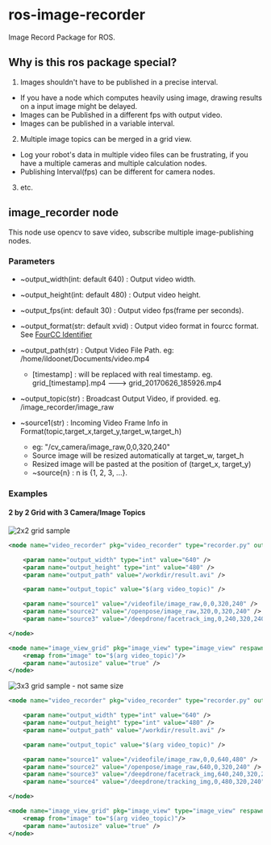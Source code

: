 # ros-image-recorder

Image Record Package for ROS.

## Why is this ros package special?
 
1. Images shouldn't have to be published in a precise interval.
  + If you have a node which computes heavily using image, drawing results on a input image might be delayed.
  + Images can be Published in a different fps with output video.
  + Images can be published in a variable interval.

2. Multiple image topics can be merged in a grid view.
  + Log your robot's data in multiple video files can be frustrating, if you have a multiple cameras and multiple calculation nodes.
  + Publishing Interval(fps) can be different for camera nodes.

3. etc.

## image_recorder node

This node use opencv to save video, subscribe multiple image-publishing nodes.

### Parameters

+ ~output_width(int: default 640) : Output video width.
+ ~output_height(int: default 480) : Output video height.
+ ~output_fps(int: default 30) : Output video fps(frame per seconds).
+ ~output_format(str: default xvid) : Output video format in fourcc format. See [FourCC Identifier](https://www.fourcc.org/codecs.php)
+ ~output_path(str) : Output Video File Path. eg: /home/ildoonet/Documents/video.mp4
  + [timestamp] : will be replaced with real timestamp. eg. grid_[timestamp].mp4 ---> grid_20170626_185926.mp4
+ ~output_topic(str) : Broadcast Output Video, if provided. eg. /image_recorder/image_raw

+ ~source1(str) : Incoming Video Frame Info in Format(topic,target_x,target_y,target_w,target_h)
  + eg: "/cv_camera/image_raw,0,0,320,240"
  + Source image will be resized automatically at target_w, target_h
  + Resized image will be pasted at the position of (target_x, target_y)
  + ~source{n} : n is {1, 2, 3, ...}.

### Examples

#### 2 by 2 Grid with 3 Camera/Image Topics

![2x2 grid sample](/samples/2x2grid.png)

```xml
<node name="video_recorder" pkg="video_recorder" type="recorder.py" output="screen" required="true">

    <param name="output_width" type="int" value="640" />
    <param name="output_height" type="int" value="480" />
    <param name="output_path" value="/workdir/result.avi" />

    <param name="output_topic" value="$(arg video_topic)" />

    <param name="source1" value="/videofile/image_raw,0,0,320,240" />         <!-- left-top -->
    <param name="source2" value="/openpose/image_raw,320,0,320,240" />        <!-- right-top -->
    <param name="source3" value="/deepdrone/facetrack_img,0,240,320,240" />   <!-- right-bottom -->

</node>

<node name="image_view_grid" pkg="image_view" type="image_view" respawn="false" output="screen" required="true">
    <remap from="image" to="$(arg video_topic)"/>
    <param name="autosize" value="true" />
</node>
```

![3x3 grid sample - not same size](/samples/3x3grid_multi_size.png)

```xml
<node name="video_recorder" pkg="video_recorder" type="recorder.py" output="screen" required="true">

    <param name="output_width" type="int" value="640" />
    <param name="output_height" type="int" value="480" />
    <param name="output_path" value="/workdir/result.avi" />

    <param name="output_topic" value="$(arg video_topic)" />

    <param name="source1" value="/videofile/image_raw,0,0,640,480" />         <!-- left-top with big size(640x480) -->
    <param name="source2" value="/openpose/image_raw,640,0,320,240" />        <!-- right-top (320x240) -->
    <param name="source3" value="/deepdrone/facetrack_img,640,240,320,240" />   <!-- right-bottom (320x240) -->
    <param name="source4" value="/deepdrone/tracking_img,0,480,320,240" />    <!-- left-bottom (320x240) -->

</node>

<node name="image_view_grid" pkg="image_view" type="image_view" respawn="false" output="screen" required="true">
    <remap from="image" to="$(arg video_topic)"/>
    <param name="autosize" value="true" />
</node>
```
